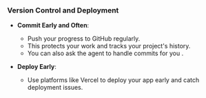 ### Version Control and Deployment

- **Commit Early and Often**: 
    - Push your progress to GitHub regularly. 
    - This protects your work and tracks your project's history. 
    - You can also ask the agent to handle commits for you .

- **Deploy Early**: 
    - Use platforms like Vercel to deploy your app early and catch deployment issues.